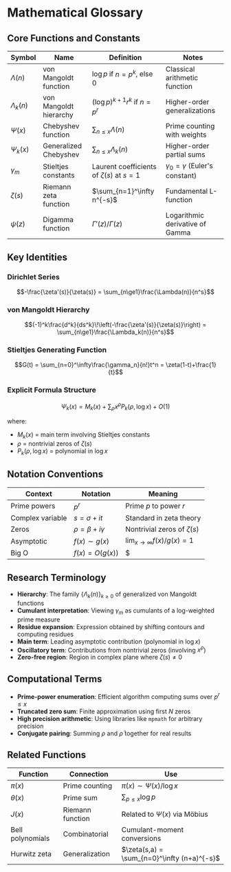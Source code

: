 # Mathematical Glossary

## Core Functions and Constants

| Symbol | Name | Definition | Notes |
|--------|------|------------|-------|
| $\Lambda(n)$ | von Mangoldt function | $\log p$ if $n=p^k$, else $0$ | Classical arithmetic function |
| $\Lambda_k(n)$ | von Mangoldt hierarchy | $(\log p)^{k+1}r^k$ if $n=p^r$ | Higher-order generalizations |
| $\Psi(x)$ | Chebyshev function | $\sum_{n\le x}\Lambda(n)$ | Prime counting with weights |
| $\Psi_k(x)$ | Generalized Chebyshev | $\sum_{n\le x}\Lambda_k(n)$ | Higher-order partial sums |
| $\gamma_m$ | Stieltjes constants | Laurent coefficients of $\zeta(s)$ at $s=1$ | $\gamma_0 = \gamma$ (Euler's constant) |
| $\zeta(s)$ | Riemann zeta function | $\sum_{n=1}^\infty n^{-s}$ | Fundamental L-function |
| $\psi(z)$ | Digamma function | $\Gamma'(z)/\Gamma(z)$ | Logarithmic derivative of Gamma |

## Key Identities

### Dirichlet Series
$$-\frac{\zeta'(s)}{\zeta(s)} = \sum_{n\ge1}\frac{\Lambda(n)}{n^s}$$

### von Mangoldt Hierarchy
$$(-1)^k\frac{d^k}{ds^k}\!\left(-\frac{\zeta'(s)}{\zeta(s)}\right) = \sum_{n\ge1}\frac{\Lambda_k(n)}{n^s}$$

### Stieltjes Generating Function
$$G(t) = \sum_{n=0}^\infty\frac{\gamma_n}{n!}t^n = \zeta(1-t)+\frac{1}{t}$$

### Explicit Formula Structure
$$\Psi_k(x) = M_k(x) + \sum_\rho x^\rho P_k(\rho,\log x) + O(1)$$

where:
- $M_k(x)$ = main term involving Stieltjes constants
- $\rho$ = nontrivial zeros of $\zeta(s)$
- $P_k(\rho,\log x)$ = polynomial in $\log x$

## Notation Conventions

| Context | Notation | Meaning |
|---------|----------|---------|
| Prime powers | $p^r$ | Prime $p$ to power $r$ |
| Complex variable | $s = \sigma + it$ | Standard in zeta theory |
| Zeros | $\rho = \beta + i\gamma$ | Nontrivial zeros of $\zeta(s)$ |
| Asymptotic | $f(x) \sim g(x)$ | $\lim_{x\to\infty} f(x)/g(x) = 1$ |
| Big O | $f(x) = O(g(x))$ | $|f(x)| \le C|g(x)|$ for some $C$ |

## Research Terminology

- **Hierarchy**: The family $\{\Lambda_k(n)\}_{k\ge0}$ of generalized von Mangoldt functions
- **Cumulant interpretation**: Viewing $\gamma_m$ as cumulants of a log-weighted prime measure
- **Residue expansion**: Expression obtained by shifting contours and computing residues
- **Main term**: Leading asymptotic contribution (polynomial in $\log x$)
- **Oscillatory term**: Contributions from nontrivial zeros (involving $x^\rho$)
- **Zero-free region**: Region in complex plane where $\zeta(s) \neq 0$

## Computational Terms

- **Prime-power enumeration**: Efficient algorithm computing sums over $p^r \le x$
- **Truncated zero sum**: Finite approximation using first $N$ zeros
- **High precision arithmetic**: Using libraries like `mpmath` for arbitrary precision
- **Conjugate pairing**: Summing $\rho$ and $\bar{\rho}$ together for real results

## Related Functions

| Function | Connection | Use |
|----------|------------|-----|
| $\pi(x)$ | Prime counting | $\pi(x) \sim \Psi(x)/\log x$ |
| $\theta(x)$ | Prime sum | $\sum_{p\le x}\log p$ |
| $J(x)$ | Riemann function | Related to $\Psi(x)$ via Möbius |
| Bell polynomials | Combinatorial | Cumulant-moment conversions |
| Hurwitz zeta | Generalization | $\zeta(s,a) = \sum_{n=0}^\infty (n+a)^{-s}$ |
